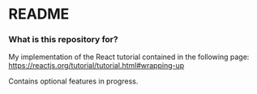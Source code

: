 # README #

### What is this repository for? ###

My implementation of the React tutorial contained in the following page: <https://reactjs.org/tutorial/tutorial.html#wrapping-up>

Contains optional features in progress.
